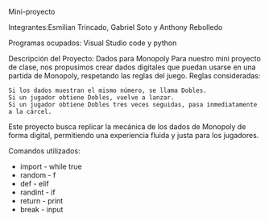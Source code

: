 Mini-proyecto

Integrantes:Esmilian Trincado, Gabriel Soto y Anthony Rebolledo

Programas ocupados: Visual Studio code y python

Descripción del Proyecto: Dados para Monopoly Para nuestro mini proyecto de clase, nos propusimos crear dados digitales que puedan usarse en una partida de Monopoly, respetando las reglas del juego. Reglas consideradas:

    Si los dados muestran el mismo número, se llama Dobles.
    Si un jugador obtiene Dobles, vuelve a lanzar.
    Si un jugador obtiene Dobles tres veces seguidas, pasa inmediatamente a la cárcel.

Este proyecto busca replicar la mecánica de los dados de Monopoly de forma digital, permitiendo una experiencia fluida y justa para los jugadores.

Comandos utilizados:
- import       - while true
- random       - f
- def          - elif
- randint      - if
- return       - print
- break        - input
